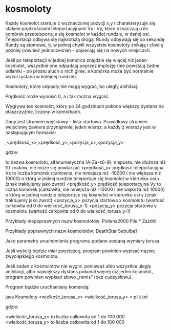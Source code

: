 # kosmoloty
Każdy kosmolot startuje z wyznaczonej pozycji x,y i charakteryzuje się stałymi prędkościami teleportacyjnymi Vx i Vy, które oznaczają o ile komórek przeteleportuje się kosmolot w każdej rundzie, w danej osi. Teleportacja odbywa się najkrótszą drogą. Rundy odbywają się co sekundę. Rundy są atomowe, tj. w jednej chwili wszystkie kosmoloty znikają i chwilę później (również jednocześnie) - pojawiają się na nowych miejscach.

 

Jeśli po teleportacji w jednej komórce znajdzie się więcej niż jeden kosmolot, wszystkie one odpadają poprzez implozję (nie powstają żadne odłamki - po prostu słuch o nich ginie, a komórka może być normalnie wykorzystana w kolejnej rundzie).

Kosmoloty, które odpadły nie mogą wygrać, bo uległy anihilacji.

 

Prędkość może wynosić 0, a i tak można wygrać.

Wygrywa ten kosmolot, który po 24 godzinach pokona większy dystans na płaszczyźnie, liczony w komórkach.

 Dany jest strumień wejściowy – lista startowa. Prawidłowy strumień wejściowy zawiera przynajmniej jeden wiersz, a każdy z wierszy jest w następującym formacie:

<nazwa>,<prędkość_x>,<prędkość_y>,<pozycja_x>,<pozycja_y>

gdzie:

<nazwa> to nazwa kosmolotu, alfanumeryczna (A-Za-z0-9), niepusta, nie dłuższa niż 10 znaków, nie może się powtarzać
<prędkość_x> prędkość teleportacyjna Vx to liczba komórek (całkowita, nie mniejsza niż -10000 i nie większa niż 10000) o którą w jednej rundzie teleportuje się kosmolot w kierunku osi x (znak traktujemy jako zwrot)
<prędkość_y> prędkość teleportacyjna Vy to liczba komórek (całkowita, nie mniejsza niż -10000 i nie większa niż 10000) o którą w jednej rundzie teleportuje się kosmolot w kierunku osi y (znak traktujemy jako zwrot)
<pozycja_x> pozycja startowa x kosmolotu (wartość całkowita od 0 do wielkość_torusa_x-1)
<pozycja_y> pozycja startowa y kosmolotu (wartość całkowita od 0 do wielkość_torusa_y-1)

Przykłady niepoprawnych nazw kosmolotów:
Pollena2000
File.*
Zażółć

Przykłady poprawnych nazw kosmolotów:
DeathStar
Sebulba1

Jako parametry uruchomienia programu podane zostaną wymiary torusa.

Jeśli wyścig będzie miał zwycięzcę, program powinien wypisać nazwę zwycięskiego kosmolotu.

Jeśli żaden z kosmolotów nie wygra, ponieważ albo wszystkie uległy anihilacji, albo największy dystans pokonał więcej niż jeden kosmolot, program powinien wypisać słowo „remis” (bez cudzysłowu).

 Program będzie uruchamiany komendą:

java Kosmoloty <wielkość_torusa_x> <wielkość_torusa_y> < plik.txt

gdzie:

<wielkość_torusa_x> to liczba całkowita od 1 do 100 000
<wielkość_torusa_y> to liczba całkowita od 1 do 100 000
